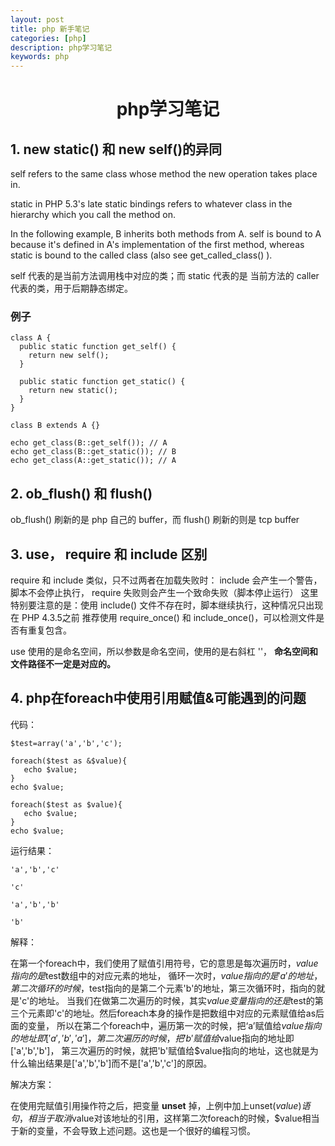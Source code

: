 ```yaml
---
layout: post
title: php 新手笔记
categories: [php]
description: php学习笔记
keywords: php
---
```


<h1 align="center">php学习笔记</h1>

## 1. new static() 和 new self()的异同

self refers to the same class whose method the new operation takes place in.

static in PHP 5.3's late static bindings refers to whatever class in the hierarchy which you call the method on.

In the following example, B inherits both methods from A. self is bound to A because it's defined in A's implementation of the first method, whereas static is bound to the called class (also see  get_called_class() ).


self 代表的是当前方法调用栈中对应的类；而 static 代表的是 当前方法的 caller 代表的类，用于后期静态绑定。

### 例子

```
class A {
  public static function get_self() {
    return new self();
  }

  public static function get_static() {
    return new static();
  }
}

class B extends A {}

echo get_class(B::get_self()); // A
echo get_class(B::get_static()); // B
echo get_class(A::get_static()); // A

```

## 2. ob_flush() 和 flush()
ob_flush() 刷新的是 php 自己的 buffer，而 flush() 刷新的则是 tcp buffer

## 3. use， require 和 include 区别
require 和 include 类似，只不过两者在加载失败时：
include 会产生一个警告，脚本不会停止执行， require 失败则会产生一个致命失败（脚本停止运行）
这里特别要注意的是：使用 include() 文件不存在时，脚本继续执行，这种情况只出现在 PHP 4.3.5之前
推荐使用 require_once() 和 include_once()，可以检测文件是否有重复包含。

use 使用的是命名空间，所以参数是命名空间，使用的是右斜杠 '\'， <b>命名空间和文件路径不一定是对应的。</b>

## 4. php在foreach中使用引用赋值&可能遇到的问题
代码：
      
```
$test=array('a','b','c');

foreach($test as &$value){
   echo $value;
}
echo $value;

foreach($test as $value){
   echo $value;
}
echo $value;
```
      
运行结果：
```
'a','b','c'

'c'

'a','b','b'

'b'
```
      
解释：

在第一个foreach中，我们使用了赋值引用符号，它的意思是每次遍历时，$value指向的是$test数组中的对应元素的地址，
循环一次时，$value指向的是'a'的地址，第二次循环的时候，$test指向的是第二个元素'b'的地址，第三次循环时，指向的就是'c'的地址。
当我们在做第二次遍历的时候，其实$value变量指向的还是$test的第三个元素即'c'的地址。然后foreach本身的操作是把数组中对应的元素赋值给as后面的变量，
所以在第二个foreach中，遍历第一次的时候，把‘a’赋值给$value指向的地址即['a','b','a']，第二次遍历的时候，把'b'赋值给$value指向的地址即['a','b','b']，
第三次遍历的时候，就把'b'赋值给$value指向的地址，这也就是为什么输出结果是['a','b','b']而不是['a','b','c']的原因。

解决方案：

在使用完赋值引用操作符之后，把变量 **unset** 掉，上例中加上unset($value)语句，相当于取消$value对该地址的引用，这样第二次foreach的时候，$value相当于新的变量，不会导致上述问题。这也是一个很好的编程习惯。
      




